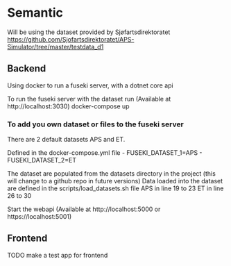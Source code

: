 # Semantic

Will be using the dataset provided by Sjøfartsdirektoratet
https://github.com/Sjofartsdirektoratet/APS-Simulator/tree/master/testdata_d1

## Backend
Using docker to run a fuseki server, with a dotnet core api 

To run the fuseki server with the dataset run (Available at http://localhost:3030)
  docker-compose up
 
### To add you own dataset or files to the fuseki server
There are 2 default datasets APS and ET.

Defined in the docker-compose.yml file
      - FUSEKI_DATASET_1=APS
      - FUSEKI_DATASET_2=ET
      
The dataset are populated from the datasets directory in the project (this will change to a github repo in future versions)
Data loaded into the dataset are defined in the scripts/load_datasets.sh file
APS in line 19 to 23
ET in line 26 to 30

Start the webapi (Available at http://localhost:5000 or https://localhost:5001)


## Frontend
TODO make a test app for frontend
